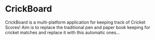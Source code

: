 # CrickBoard
CrickBoard is a multi-platform application for keeping track of Cricket Scores! Aim is to replace the traditional pen and paper book keeping for cricket matches and replace it with this automatic ones...
